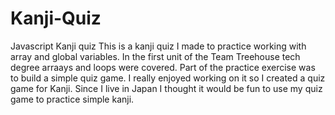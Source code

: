 # Kanji-Quiz
Javascript Kanji quiz
This is a kanji quiz I made to practice working with array and global variables.
In the first unit of the Team Treehouse tech degree arraays and loops were covered. Part of the practice exercise was to build a simple quiz game. I really enjoyed working on it so I created a quiz game for Kanji. Since I live in Japan I thought it would be fun to use my quiz game to practice simple kanji. 
